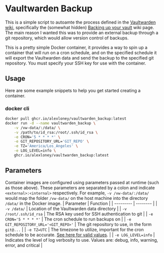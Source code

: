 # Vaultwarden Backup
This is a simple script to autoamte the process defined in the [Vaultwarden wiki](https://github.com/dani-garcia/vaultwarden/wiki), specifically the (somewhat hidden) [Backing up your vault](https://github.com/dani-garcia/vaultwarden/wiki/Backing-up-your-vault) wiki page. The main reason I wanted this was to provide an external backup through a git repository, which would allow version control of backups.

This is a pretty simple Docker container, it provides a way to spin up a container that will run on a cron schedule, and on the specified schedule it will export the Vaultwarden data and send the backup to the specified git repository. You must specify your SSH key for use with the container.

## Usage
Here are some example snippets to help you get started creating a container.

### docker cli
```bash
docker pull ghcr.io/alexloney/vaultwarden_backup:latest
docker run -d --name vaultwarden_backup \
    -v /vw-data/:/data/ \
    -v /path/to/id_rsa:/root/.ssh/id_rsa \
    -e CRON='5 * * * *' \
    -e GIT_REPOSITORY_URL='GIT_REPO' \
    -e TZ='America/Los_Angeles' \
    -e LOG_LEVEL=info \
    ghcr.io/alexloney/vaultwarden_backup:latest
```

## Parameters
Container images are configured using parameters passed at runtime (such as those above). These parameters are separated by a colon and indicate `<external>:<internal>` respectively. For example, `-v /vw-data/:/data/` would map the folder `/vw-data/` on the host machine into the directory `/data/` in the Docker image.
| Parameter | Function |
| --------- | -------- |
| `-v /data/` | Location of the Vaultwarden data directory |
| `-v /root/.ssh/id_rsa` | The RSA key used for SSH authentication to git |
| `-e CRON='5 * * * *'` | The cron schedule to run backups on |
| `-e GIT_REPOSITORY_URL='<GIT_REPO>'` | The git repository to use, in the form `git@...` |
| `-e TZ=UTC` | The timezone to utilize, important for the cron schedule to be accurate. [See here for valid values](https://en.wikipedia.org/wiki/List_of_tz_database_time_zones). |
| `-e LOG_LEVEL=info` | Indicates the level of log verbosity to use. Values are: debug, info, warning, error, and critical |

